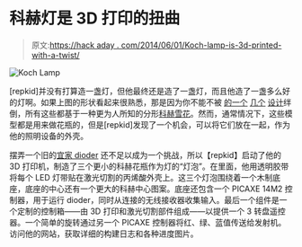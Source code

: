 # 科赫灯是 3D 打印的扭曲

> 原文:[https://hack aday . com/2014/06/01/Koch-lamp-is-3d-printed-with-a-twist/](https://hackaday.com/2014/06/01/koch-lamp-is-3d-printed-with-a-twist/)

![Koch Lamp](../Images/c417cfd69e9648eae02d66e3dc8c8a28.png)

[repkid]并没有打算造一盏灯，但他最终还是造了一盏灯，而且他造了一盏多么好的灯啊。如果上图的形状看起来很熟悉，那是因为你不能不被 [的](http://www.thingiverse.com/thing:40504)[一个](http://www.thingiverse.com/thing:40087) [几个](http://www.thingiverse.com/thing:35246) [设计](http://www.thingiverse.com/thing:37117)绊倒，所有这些都基于一种更为人所知的分形[科赫雪花](http://en.wikipedia.org/wiki/Koch_snowflake)。然而，通常情况下，这些模型都是用来做花瓶的，但是[repkid]发现了一个机会，可以将它们放在一起，作为他的照明设备的外壳。

摆弄一个旧的[宜家 dioder](http://www.ikea.com/us/en/catalog/products/60192355/) 还不足以成为一个挑战，所以【repkid】启动了他的 3D 打印机，制造了三个更小的科赫花瓶作为灯的“灯泡”。在里面，他用透明胶带将每个 LED 灯带贴在激光切割的丙烯酸外壳上。这三个灯泡围绕着一个木制底座，底座的中心还有一个更大的科赫中心图案。底座还包含一个 PICAXE 14M2 控制器，用于运行 dioder，同时从连接的无线接收器收集输入。最后一个组件是一个定制的控制箱——由 3D 打印和激光切割部件组成——以提供一个 3 转盘遥控器。一个简单的旋转通过另一个 PICAXE 控制器将红、绿、蓝值传送给发射机。访问他的网站，获取详细的构建日志和各种进度图片。